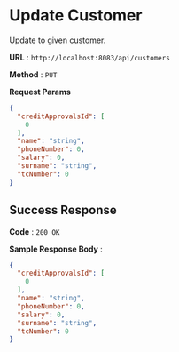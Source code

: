 # Update Customer

Update to given customer.

**URL** : `http://localhost:8083/api/customers`

**Method** : `PUT`

**Request Params**

```json
{
  "creditApprovalsId": [
    0
  ],
  "name": "string",
  "phoneNumber": 0,
  "salary": 0,
  "surname": "string",
  "tcNumber": 0
}
```

## Success Response

**Code** : `200 OK`

**Sample Response Body** :

```json
{
  "creditApprovalsId": [
    0
  ],
  "name": "string",
  "phoneNumber": 0,
  "salary": 0,
  "surname": "string",
  "tcNumber": 0
}
```